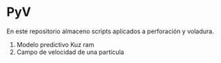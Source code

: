 # PyV

 En este repositorio almaceno scripts aplicados a perforación y voladura.
 
 1. Modelo predictivo Kuz ram 
 2. Campo de velocidad de una partícula
